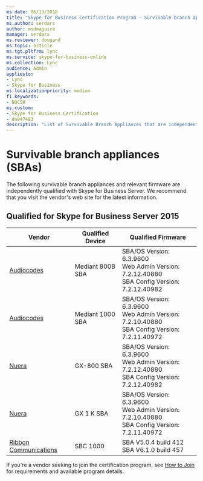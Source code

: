 ```yaml
---
ms.date: 06/13/2018
title: "Skype for Business Certification Program - Survivable branch appliances"
ms.author: serdars
author: msdmaguire
manager: serdars
ms.reviewer: dougand
ms.topic: article
ms.tgt.pltfrm: lync
ms.service: skype-for-business-online
ms.collection: Lync
audience: Admin
appliesto:
- Lync
- Skype for Business 
ms.localizationpriority: medium
f1.keywords:
- NOCSH
ms.custom:
- Skype for Business Certification
- dn947483
description: "List of Survivable Branch Appliances that are independently qualified with Skype for Business Server."
---
```

 
# Survivable branch appliances (SBAs)

The following survivable branch appliances and relevant firmware are independently qualified with Skype for Business Server. We recommend that you visit the vendor's web site for the latest information.

## Qualified for Skype for Business Server 2015

|Vendor|Qualified Device|Qualified Firmware|
|---|---|---|
|[Audiocodes](https://www.audiocodes.com/survivable-branch-appliance-sba)|Mediant 800B SBA|SBA/OS Version: 6.3.9600 <br> Web Admin Version: 7.2.12.40880 <br> SBA Config Version: 7.2.12.40982|
|[Audiocodes](https://www.audiocodes.com/survivable-branch-appliance-sba)|Mediant 1000 SBA|SBA/OS Version: 6.3.9600 <br> Web Admin Version: 7.2.10.40880 <br> SBA Config Version: 7.2.11.40972|
|[Nuera](https://www.nuera.com/)|GX-800 SBA|SBA/OS Version: 6.3.9600 <br> Web Admin Version: 7.2.12.40880 <br> SBA Config Version: 7.2.12.40982|
|[Nuera](https://www.nuera.com/)|GX 1 K SBA|SBA/OS Version: 6.3.9600 <br> Web Admin Version: 7.2.10.40880 <br> SBA Config Version: 7.2.11.40972|
|[Ribbon Communications](https://ribboncommunications.com/solutions/enterprise-solutions/microsoft-skype-business)|SBC 1000|SBA V5.0.4 build 412 <br> SBA V6.1.0 build 457|

If you're a vendor seeking to join the certification program, see [How to Join](how-to-join.md) for requirements and available program details.

